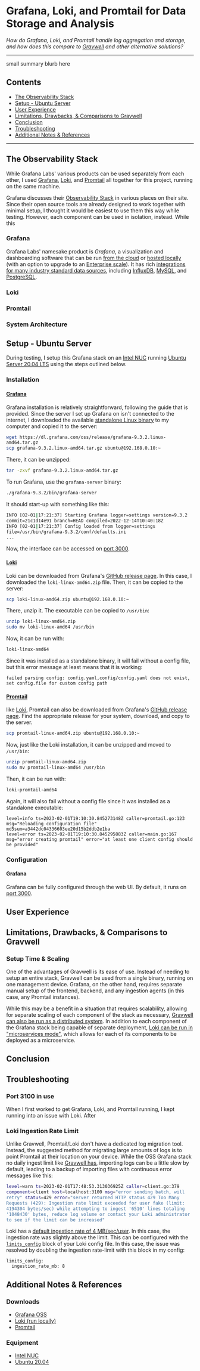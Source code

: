 # Grafana, Loki, and Promtail for Data Storage and Analysis

_How do Grafana, Loki, and Promtail handle log aggregation and storage, and how does this compare to_ [_Gravwell_](../gravwell/README.md) _and other alternative solutions?_

<style>
    /* code wrapping for the long error message */
    code {
        white-space : pre-wrap !important;
    }
</style>

---

small summary blurb here

## Contents

- [The Observability Stack](#the-observability-stack)
- [Setup - Ubuntu Server](#setup---ubuntu-server)
- [User Experience](#user-experience)
- [Limitations, Drawbacks, & Comparisons to Gravwell](#limitations--drawbacks)
- [Conclusion](#conclusion)
- [Troubleshooting](#troubleshooting)
- [Additional Notes & References](#additional-notes--references)

---

## The Observability Stack

While Grafana Labs' various products can be used separately from each other, I used [Grafana](#grafana), [Loki](#loki), and [Promtail](#promtail) all together for this project, running on the same machine. 

Grafana discusses their [Observability Stack](https://grafana.com/about/press/2021/02/17/grafana-labs-introduces-grafana-enterprise-stack/) in various places on their site. Since their open source tools are already designed to work together with minimal setup, I thought it would be easiest to use them this way while testing. However, each component can be used in isolation, instead. While this 

### Grafana

Grafana Labs' namesake product is _Grafana_, a visualization and dashboarding software that can be run [from the cloud](https://grafana.com/docs/grafana/latest/introduction/grafana-cloud/) or [hosted locally](https://grafana.com/docs/grafana/latest/introduction/) (with an option to upgrade to an [Enterprise scale](https://grafana.com/docs/grafana/latest/introduction/grafana-enterprise/)). It has rich [integrations for many industry standard data sources](https://grafana.com/docs/grafana/latest/datasources/), including [InfluxDB](https://grafana.com/docs/grafana/latest/datasources/influxdb/), [MySQL](https://grafana.com/docs/grafana/latest/datasources/mysql/), and [PostgreSQL](https://grafana.com/docs/grafana/latest/datasources/postgres/).

### Loki

### Promtail

### System Architecture

## Setup - Ubuntu Server

During testing, I setup this Grafana stack on an [Intel NUC](#equipment) running [Ubuntu Server 20.04 LTS](#equipment) using the steps outlined below.

### Installation
#### [Grafana](#downloads)
Grafana installation is relatively straightforward, following the guide that is provided. Since the server I set up Grafana on isn't connected to the internet, I downloaded the available [standalone Linux binary](https://grafana.com/grafana/download?edition=oss#:~:text=Standalone%20Linux%20Binaries) to my computer and copied it to the server:

```bash
wget https://dl.grafana.com/oss/release/grafana-9.3.2.linux-amd64.tar.gz
scp grafana-9.3.2.linux-amd64.tar.gz ubuntu@192.168.0.10:~
```

There, it can be unzipped:

```bash
tar -zxvf grafana-9.3.2.linux-amd64.tar.gz
```

To run Grafana, use the `grafana-server` binary:
```bash
./grafana-9.3.2/bin/grafana-server
```

It should start-up with something like this:
```bash
INFO [02-01|17:21:37] Starting Grafana logger=settings version=9.3.2 commit=21c1d14e91 branch=HEAD compiled=2022-12-14T10:40:18Z
INFO [02-01|17:21:37] Config loaded from logger=settings file=/usr/bin/grafana-9.3.2/conf/defaults.ini
...
```

Now, the interface can be accessed on [port 3000](http://localhost:3000).

#### [Loki](#downloads)
Loki can be downloaded from Grafana's [GitHub release page](https://github.com/grafana/loki/releases/). In this case, I downloaded the `loki-linux-amd64.zip` file. Then, it can be copied to the server:
```bash
scp loki-linux-amd64.zip ubuntu@192.168.0.10:~
```

There, unzip it. The executable can be copied to `/usr/bin`:
```bash
unzip loki-linux-amd64.zip
sudo mv loki-linux-amd64 /usr/bin
```

Now, it can be run with:
```bash
loki-linux-amd64
```

Since it was installed as a standalone binary, it will fail without a config file, but this error message at least means that it is working:
```
failed parsing config: config.yaml,config/config.yaml does not exist, set config.file for custom config path
```

#### [Promtail](#downloads)
like [Loki](#loki-1), Promtail can also be downloaded from Grafana's [GitHub release page](https://github.com/grafana/loki/releases/). Find the appropriate release for your system, download, and copy to the server.

```bash
scp promtail-linux-amd64.zip ubuntu@192.168.0.10:~
```

Now, just like the Loki installation, it can be unzipped and moved to `/usr/bin`:
```bash
unzip promtail-linux-amd64.zip
sudo mv promtail-linux-amd64 /usr/bin
```

Then, it can be run with:
```bash
loki-promtail-amd64
```

Again, it will also fail without a config file since it was installed as a standalone executable:
```
level=info ts=2023-02-01T19:10:30.845273148Z caller=promtail.go:123 msg="Reloading configuration file" md5sum=a3442dc04336603ee20d15b2ddb2e1ba
level=error ts=2023-02-01T19:10:30.845295883Z caller=main.go:167 msg="error creating promtail" error="at least one client config should be provided"
```

### Configuration
#### Grafana
Grafana can be fully configured through the web UI. By default, it runs on [port 3000](http://localhost:3000).

## User Experience

## Limitations, Drawbacks, & Comparisons to Gravwell

### Setup Time & Scaling

One of the advantages of Gravwell is its ease of use. Instead of needing to setup an entire stack, Gravwell can be used from a single binary, running on one management device. Grafana, on the other hand, requires separate manual setup of the frontend, backend, and any ingestion agents (in this case, any Promtail instances).

While this may be a benefit in a situation that requires scalability, allowing for separate scaling of each component of the stack as necessary, [Gravwell can also be run as a distributed system](https://docs.gravwell.io/architecture/architecture.html). In addition to each component of the Grafana stack being capable of separate deployment, [Loki can be run in "microservices mode"](https://grafana.com/docs/loki/latest/fundamentals/architecture/deployment-modes/), which allows for each of its components to be deployed as a microservice.

## Conclusion

## Troubleshooting

### Port 3100 in use

When I first worked to get Grafana, Loki, and Promtail running, I kept running into an issue with Loki. After

### Loki Ingestion Rate Limit

Unlike Gravwell, Promtail/Loki don't have a dedicated log migration tool. Instead, the suggested method for migrating large amounts of logs is to point Promtail at their location on your device. While the OSS Grafana stack no daily ingest limit like [Gravwell has](../gravwell/README.md#data-ingest), importing logs can be a little slow by default, leading to a backup of importing files with continuous error messages like this:

```bash
level=warn ts=2023-02-01T17:48:53.313036925Z caller=client.go:379 component=client host=localhost:3100 msg="error sending batch, will retry" status=429 error="server returned HTTP status 429 Too Many Requests (429): Ingestion rate limit exceeded for user fake (limit: 4194304 bytes/sec) while attempting to ingest '6510' lines totaling '1048430' bytes, reduce log volume or contact your Loki administrator to see if the limit can be increased"
```

Loki has a [default ingestion rate of 4 MB/sec/user](https://grafana.com/docs/loki/latest/configuration/#limits_config:~:text=%5Bingestion_rate_mb%3A%20%3Cfloat%3E%20%7C%20default%20%3D%204%5D). In this case, the ingestion rate was slightly above the limit. This can be configured with the [`limits_config`](https://grafana.com/docs/loki/latest/configuration/#limits_config) block of your Loki config file. In this case, the issue was resolved by doubling the ingestion rate-limit with this block in my config:

```
limits_config:
  ingestion_rate_mb: 8
```

## Additional Notes & References
### Downloads
- [Grafana OSS](https://grafana.com/grafana/download?edition=oss)
- [Loki (run locally)](https://grafana.com/docs/loki/latest/installation/local/)
- [Promtail](https://grafana.com/docs/loki/latest/clients/promtail/installation/)

### Equipment
- [Intel NUC](https://ark.intel.com/content/www/us/en/ark/products/95067/intel-nuc-kit-nuc7i5bnh.html)
- [Ubuntu 20.04](https://releases.ubuntu.com/20.04/)